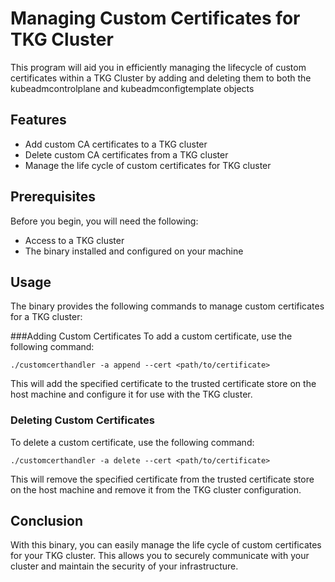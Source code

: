 # Managing Custom Certificates for TKG Cluster
This program will aid you in efficiently managing the lifecycle of custom certificates within a TKG Cluster by adding and deleting them to both the kubeadmcontrolplane and kubeadmconfigtemplate objects
## Features
- Add custom CA certificates to a TKG cluster
- Delete custom CA certificates from a TKG cluster
- Manage the life cycle of custom certificates for TKG cluster

## Prerequisites
Before you begin, you will need the following:

- Access to a TKG cluster
- The binary installed and configured on your machine

## Usage
The binary provides the following commands to manage custom certificates for a TKG cluster:

###Adding Custom Certificates
To add a custom certificate, use the following command:

```
./customcerthandler -a append --cert <path/to/certificate>
```
This will add the specified certificate to the trusted certificate store on the host machine and configure it for use with the TKG cluster.

### Deleting Custom Certificates

To delete a custom certificate, use the following command:
```
./customcerthandler -a delete --cert <path/to/certificate>
```
This will remove the specified certificate from the trusted certificate store on the host machine and remove it from the TKG cluster configuration.

## Conclusion
With this binary, you can easily manage the life cycle of custom certificates for your TKG cluster. This allows you to securely communicate with your cluster and maintain the security of your infrastructure.